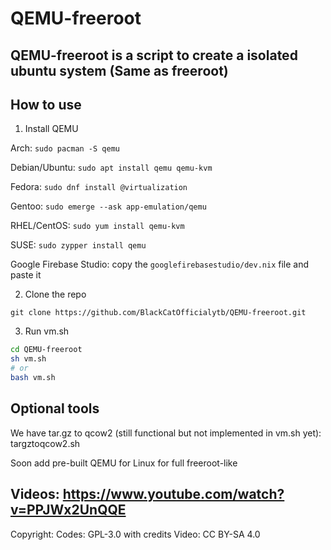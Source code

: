 # QEMU-freeroot
## QEMU-freeroot is a script to create a isolated ubuntu system (Same as freeroot)

## How to use
1. Install QEMU

Arch: `sudo pacman -S qemu`

Debian/Ubuntu: `sudo apt install qemu qemu-kvm`

Fedora: `sudo dnf install @virtualization`

Gentoo: `sudo emerge --ask app-emulation/qemu`

RHEL/CentOS: `sudo yum install qemu-kvm`

SUSE: `sudo zypper install qemu`

Google Firebase Studio: copy the `googlefirebasestudio/dev.nix` file and paste it

2. Clone the repo

`git clone https://github.com/BlackCatOfficialytb/QEMU-freeroot.git`

3. Run vm.sh

```bash
cd QEMU-freeroot
sh vm.sh
# or
bash vm.sh
``` 

## Optional tools

We have tar.gz to qcow2 (still functional but not implemented in vm.sh yet): targztoqcow2.sh

Soon add pre-built QEMU for Linux for full freeroot-like

## Videos: https://www.youtube.com/watch?v=PPJWx2UnQQE
Copyright: 
Codes: GPL-3.0 with credits
Video: CC BY-SA 4.0
